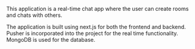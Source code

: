 This application is a real-time chat app where the user can create rooms and chats with others.

The application is built using next.js for both the frontend and backend.
Pusher is incorporated into the project for the real time functionality.
MongoDB is used for the database.
